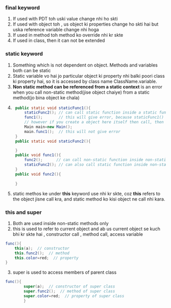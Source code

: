 ### final keyword
1. If used with PDT toh uski value change nhi ho skti
2. If used with object toh , us object ki properties change ho skti hai but uska reference variable change nhi hoga
3. If used in method toh method ko override nhi kr skte
4. If used in class, then it can not be extended

### static keyword
1. Something which is not dependent on object. Methods and variables both can be static
2. Static variable vo hai jo particular object ki property nhi balki poori class ki property hai, so it is accessed by class name ClassName.variable.
3. **Non static method can be referenced from a static context** is an error when you call non-static method(jise object chaiye) from a static method(jo bina object ke chala)
4. ```java
    public static void staticFunc1(){
        staticFunc2(); // can call static function inside a static function, both of them don't require object
        func1();       // this will give error, because staticFunc1() ko kisi object ne call nhi kiya toh iske paas koi object nhihai and func1() ko object chaiye run krne ke liye toh vo aaega kaha se.
        // however if you create a object here itself then call, then it will not give error-:
        Main main=new Main();
        main.func1();  // this will not give error
    }
    public static void staticFunc2(){

    }
    public void func1(){
        func2();      // can call non-static function inside non-static function, Jis object ne func1() ko call kra vahi object func2() ko call kr dega
        staticFunc2(); // can also call static function inside non-static function.
    }
    public void func2(){
        
    }
   ```
5. static methos ke under **this** keyword use nhi kr skte, coz **this** refers to the object jisne call kra, and static method ko kisi object ne call nhi kara.



### this and super
1. Both are used inside non-static methods only
2. this is used to refer to current object and ab us current object se kuch bhi kr skte hai , constructor call , method call, access variable
```java
func(){
    this(a);  // constructor
    this.func2();  // method
    this.color=red;  // property
}
```
3. super is used to access members of parent class
```java
func(){
        super(a);  // constructor of super class
        super.func2();  // method of super class
        super.color=red;  // property of super class
        }
```
